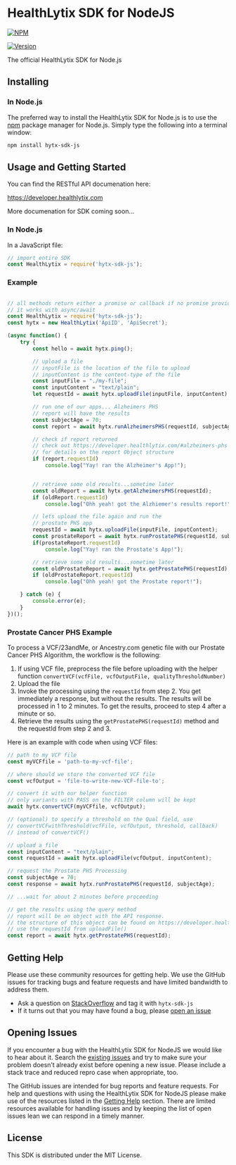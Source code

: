 # HealthLytix SDK for NodeJS

[![NPM](https://nodei.co/npm/hytx-sdk-js.svg?downloads=true&downloadRank=true&stars=true)](https://nodei.co/npm/hytx-sdk-js/)

[![Version](https://badge.fury.io/js/hytx-sdk-js.svg)](http://badge.fury.io/js/hytx-sdk-js)

The official HealthLytix SDK for Node.js

## Installing

### In Node.js

The preferred way to install the HealthLytix SDK for Node.js is to use the
[npm](http://npmjs.org) package manager for Node.js. Simply type the following
into a terminal window:

```sh
npm install hytx-sdk-js
```

## Usage and Getting Started

You can find the RESTful API documenation here:

https://developer.healthlytix.com

More documenation for SDK coming soon...

### In Node.js

In a JavaScript file:

```javascript
// import entire SDK
const HealthLytix = require('hytx-sdk-js');
```

### Example

```javascript

// all methods return either a promise or callback if no promise provided
// it works with async/await
const HealthLytix = require('hytx-sdk-js');
const hytx = new HealthLytix('ApiID', 'ApiSecret');

(async function() {
    try {
        const hello = await hytx.ping();

        // upload a file
        // inputFile is the location of the file to upload
        // inputContent is the content-type of the file
        const inputFile = "./my-file";
        const inputContent = "text/plain";
        let requestId = await hytx.uploadFile(inputFile, inputContent);

        // run one of our apps... Alzheimers PHS
        // report will have the results
        const subjectAge = 70;
        const report = await hytx.runAlzheimersPHS(requestId, subjectAge)

        // check if report returned
        // check out https://developer.healthlytix.com/#alzheimers-phs
        // for details on the report Object structure
        if (report.requestId)
            console.log("Yay! ran the Alzheimer's App!");


        // retrieve some old results...sometime later
        const oldReport = await hytx.getAlzheimersPHS(requestId);
        if (oldReport.requestId)
            console.log("Ohh yeah! got the Alzhiemer's results report!");

        // lets upload the file again and run the
        // prostate PHS app
        requestId = await hytx.uploadFile(inputFile, inputContent);
        const prostateReport = await hytx.runProstatePHS(requestId, subjectAge)
        if(prostateReport.requestId)
            console.log("Yay! ran the Prostate's App!");

        // retrieve some old results...sometime later
        const oldProstateReport = await hytx.getProstatePHS(requestId);
        if (oldProstateReport.requestId)
            console.log("Ohh yeah! got the Prostate report!");

    } catch (e) {
        console.error(e);
    }
})();
```

### Prostate Cancer PHS Example

To process a VCF/23andMe, or Ancestry.com genetic file with our Prostate Cancer PHS Algorithm, the workflow is the following:

1. If using VCF file, preprocess the file before uploading with the helper function `convertVCF(vcfFile, vcfOutputFile, qualityThresholdNumber)`
2. Upload the file
3. Invoke the processing using the `requestId` from step 2. You get immediately a response, but without the results. The results will be processed in 1 to 2 minutes. To get the results, proceed to step 4 after a minute or so.
4. Retrieve the results using the `getProstatePHS(requestId)` method and the requestId from step 2 and 3.

Here is an example with code when using VCF files:

```javascript
// path to my VCF file
const myVCFfile = 'path-to-my-vcf-file';

// where should we store the converted VCF file
const vcfOutput = 'file-to-write-new-VCF-file-to';

// convert it with our helper function
// only variants with PASS on the FILTER column will be kept
await hytx.convertVCF(myVCFfile, vcfOutput);

// (optional) to specify a threshold on the Qual field, use 
// convertVCFwithThreshold(vcfFile, vcfOutput, threshold, callback)
// instead of convertVCF()

// upload a file
const inputContent = "text/plain";
const requestId = await hytx.uploadFile(vcfOutput, inputContent);

// request the Prostate PHS Processing
const subjectAge = 70;
const response = await hytx.runProstatePHS(requestId, subjectAge);

// ...wait for about 2 minutes before proceeding

// get the results using the query method
// report will be an object with the API response.
// the structure of this object can be found on https://developer.healthlytix.com
// use the requestId from uploadFile()
const report = await hytx.getProstatePHS(requestId);
```

## Getting Help
Please use these community resources for getting help. We use the GitHub issues for tracking bugs and feature requests and have limited bandwidth to address them.

 * Ask a question on [StackOverflow](https://stackoverflow.com/) and tag it with `hytx-sdk-js`
 * If it turns out that you may have found a bug, please [open an issue](https://github.com/healthlytix/hytx-sdk-js/issues/new)

## Opening Issues
If you encounter a bug with the HealthLytix SDK for NodeJS we would like to hear
about it. Search the [existing issues](https://github.com/healthlytix/hytx-sdk-js/issues)
and try to make sure your problem doesn’t already exist before opening a new
issue. Please include a stack trace and reduced repro
case when appropriate, too.

The GitHub issues are intended for bug reports and feature requests. For help
and questions with using the HealthLytix SDK for NodeJS please make use of the
resources listed in the [Getting Help](https://github.com/healthlytix/hytx-sdk-js#getting-help)
section. There are limited resources available for handling issues and by
keeping the list of open issues lean we can respond in a timely manner.

## License

This SDK is distributed under the MIT License.

